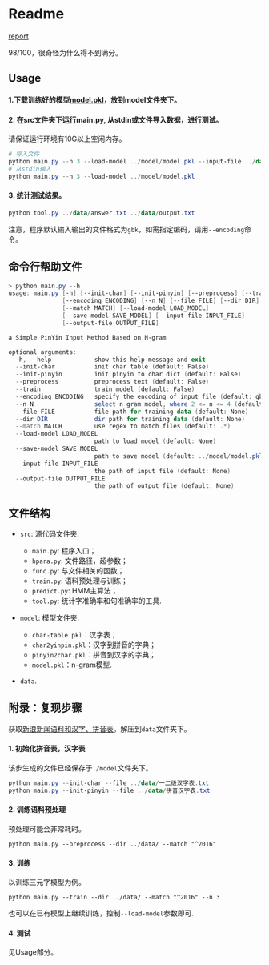 # Readme

[report](doc/report.pdf)

98/100，很奇怪为什么得不到满分。

## Usage

#### 1.下载训练好的模型[model.pkl](<https://cloud.tsinghua.edu.cn/d/dee46ef64e2f48b193af/>)，放到model文件夹下。

#### 2. 在src文件夹下运行main.py, 从stdin或文件导入数据，进行测试。

请保证运行环境有10G以上空闲内存。

```powershell
# 导入文件
python main.py --n 3 --load-model ../model/model.pkl --input-file ../data/input.txt --output-file ../data/output.txt
# 从stdin输入
python main.py --n 3 --load-model ../model/model.pkl
```

#### 3. 统计测试结果。

```powershell
python tool.py ../data/answer.txt ../data/output.txt
```

注意，程序默认输入输出的文件格式为`gbk`，如需指定编码，请用`--encoding`命令。

## 命令行帮助文件

```powershell
> python main.py --h
usage: main.py [-h] [--init-char] [--init-pinyin] [--preprocess] [--train]
               [--encoding ENCODING] [--n N] [--file FILE] [--dir DIR]
               [--match MATCH] [--load-model LOAD_MODEL]
               [--save-model SAVE_MODEL] [--input-file INPUT_FILE]
               [--output-file OUTPUT_FILE]

a Simple PinYin Input Method Based on N-gram

optional arguments:
  -h, --help            show this help message and exit
  --init-char           init char table (default: False)
  --init-pinyin         init pinyin to char dict (default: False)
  --preprocess          preprocess text (default: False)
  --train               train model (default: False)
  --encoding ENCODING   specify the encoding of input file (default: gbk)
  --n N                 select n gram model, where 2 <= n <= 4 (default: 2)
  --file FILE           file path for training data (default: None)
  --dir DIR             dir path for training data (default: None)
  --match MATCH         use regex to match files (default: .*)
  --load-model LOAD_MODEL
                        path to load model (default: None)
  --save-model SAVE_MODEL
                        path to save model (default: ../model/model.pkl)
  --input-file INPUT_FILE
                        the path of input file (default: None)
  --output-file OUTPUT_FILE
                        the path of output file (default: None)
```


## 文件结构

- `src`: 源代码文件夹.
  - `main.py`: 程序入口；
  - `hpara.py`: 文件路径，超参数；
  - `func.py`: 与文件相关的函数；
  - `train.py`: 语料预处理与训练；
  - `predict.py`: HMM主算法；
  - `tool.py`: 统计字准确率和句准确率的工具.

- `model`: 模型文件夹.
  - `char-table.pkl`：汉字表；
  - `char2yinpin.pkl`：汉字到拼音的字典；
  - `pinyin2char.pkl`：拼音到汉字的字典；
  - `model.pkl`：n-gram模型.
- `data`.

## 附录：复现步骤

获取[新浪新闻语料和汉字、拼音表](https://cloud.tsinghua.edu.cn/d/d97edd5fc60947d480cf/)。解压到`data`文件夹下。

#### 1. 初始化拼音表，汉字表

该步生成的文件已经保存于`./model`文件夹下。

```powershell
python main.py --init-char --file ../data/一二级汉字表.txt
python main.py --init-pinyin --file ../data/拼音汉字表.txt
```

#### 2. 训练语料预处理

预处理可能会非常耗时。

```
python main.py --preprocess --dir ../data/ --match "^2016"
```

#### 3. 训练

以训练三元字模型为例。

```
python main.py --train --dir ../data/ --match "^2016" --n 3
```

也可以在已有模型上继续训练，控制`--load-model`参数即可.

#### 4. 测试

见Usage部分。
